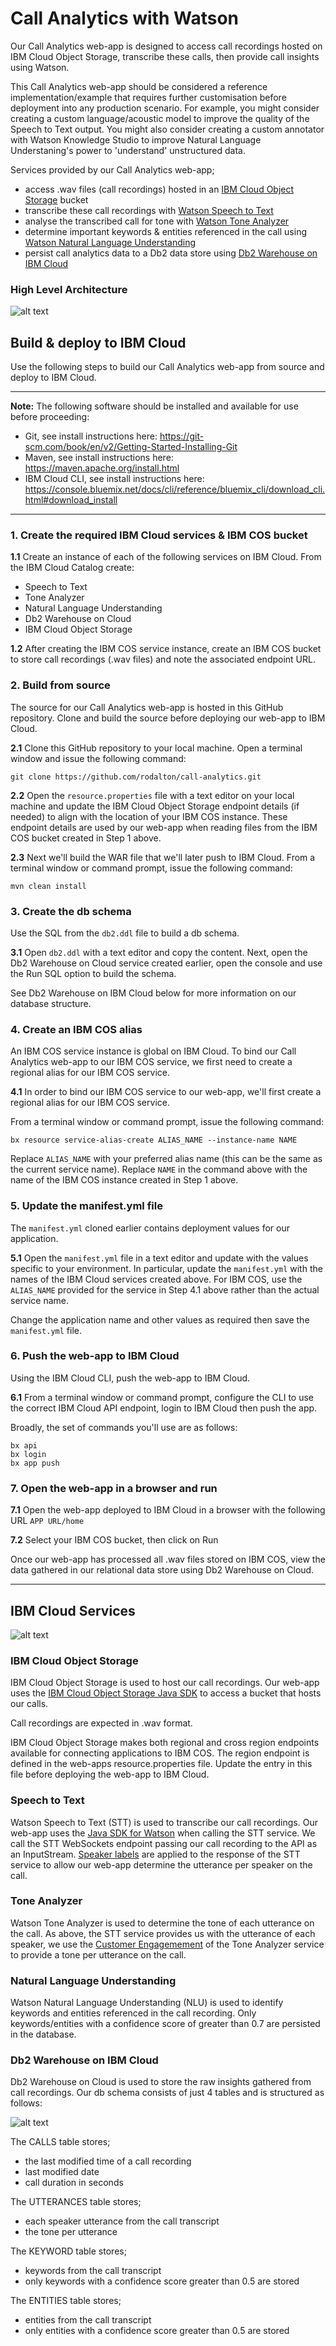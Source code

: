 # Call Analytics with Watson
Our Call Analytics web-app is designed to access call recordings hosted on IBM Cloud Object Storage, transcribe these calls, then provide call insights using Watson. 

This Call Analytics web-app should be considered a reference implementation/example that requires further customisation before deployment into any production scenario. For example, you might consider creating a custom language/acoustic model to improve the quality of the Speech to Text output. You might also consider creating a custom annotator with Watson Knowledge Studio to improve Natural Language Understaning's power to 'understand' unstructured data.  

Services provided by our Call Analytics web-app;
- access .wav files (call recordings) hosted in an [IBM Cloud Object Storage](https://www.ibm.com/cloud/object-storage) bucket
- transcribe these call recordings with [Watson Speech to Text](https://www.ibm.com/watson/services/speech-to-text/)
- analyse the transcribed call for tone with [Watson Tone Analyzer](https://www.ibm.com/watson/services/tone-analyzer/)
- determine important keywords & entities referenced in the call using [Watson Natural Language Understanding](https://www.ibm.com/watson/services/natural-language-understanding/)
- persist call analytics data to a Db2 data store using [Db2 Warehouse on IBM Cloud](https://www.ibm.com/cloud/db2-warehouse-on-cloud)

### High Level Architecture
![alt text](solution_overview.jpeg "High level architecture")

## Build & deploy to IBM Cloud
Use the following steps to build our Call Analytics web-app from source and deploy to IBM Cloud.

---
**Note:** The following software should be installed and available for use before proceeding: 
- Git, see install instructions here: https://git-scm.com/book/en/v2/Getting-Started-Installing-Git
- Maven, see install instructions here: https://maven.apache.org/install.html
- IBM Cloud CLI, see install instructions here: https://console.bluemix.net/docs/cli/reference/bluemix_cli/download_cli.html#download_install

---

### 1. Create the required IBM Cloud services & IBM COS bucket 
**1.1** Create an instance of each of the following services on IBM Cloud. From the IBM Cloud Catalog create: 
- Speech to Text
- Tone Analyzer
- Natural Language Understanding
- Db2 Warehouse on Cloud
- IBM Cloud Object Storage

**1.2** After creating the IBM COS service instance, create an IBM COS bucket to store call recordings (.wav files) and note the associated endpoint URL.

### 2. Build from source
The source for our Call Analytics web-app is hosted in this GitHub repository. Clone and build the source before deploying our web-app to IBM Cloud. 

**2.1** Clone this GitHub repository to your local machine. Open a terminal window and issue the following command: 
```
git clone https://github.com/rodalton/call-analytics.git
```

**2.2** Open the `resource.properties` file with a text editor on your local machine and update the IBM Cloud Object Storage endpoint details (if needed) to align with the location of your IBM COS instance. These endpoint details are used by our web-app when reading files from the IBM COS bucket created in Step 1 above. 

**2.3** Next we'll build the WAR file that we'll later push to IBM Cloud. From a terminal window or command prompt, issue the following command: 
```
mvn clean install
```
### 3. Create the db schema
Use the SQL from the `db2.ddl` file to build a db schema. 

**3.1** Open `db2.ddl` with a text editor and copy the content. Next, open the Db2 Warehouse on Cloud service created earlier, open the console and use the Run SQL option to build the schema. 

See Db2 Warehouse on IBM Cloud below for more information on our database structure.

### 4. Create an IBM COS alias
An IBM COS service instance is global on IBM Cloud. To bind our Call Analytics web-app to our IBM COS service, we first need to create a regional alias for our IBM COS service.

**4.1** In order to bind our IBM COS service to our web-app, we'll first create a regional alias for our IBM COS service.

From a terminal window or command prompt, issue the following command:
```
bx resource service-alias-create ALIAS_NAME --instance-name NAME
``` 

Replace `ALIAS_NAME` with your preferred alias name (this can be the same as the current service name). 
Replace `NAME` in the command above with the name of the IBM COS instance created in Step 1 above.
 
### 5. Update the manifest.yml file
The `manifest.yml` cloned earlier contains deployment values for our application. 
 
**5.1** Open the `manifest.yml` file in a text editor and update with the values specific to your environment. In particular, update the `manifest.yml` with the names of the IBM Cloud services created above. For IBM COS, use the `ALIAS_NAME` provided for the service in Step 4.1 above rather than the actual service name.  

Change the application name and other values as required then save the `manifest.yml` file. 

### 6. Push the web-app to IBM Cloud
Using the IBM Cloud CLI, push the web-app to IBM Cloud. 

**6.1** From a terminal window or command prompt, configure the CLI to use the correct IBM Cloud API endpoint, login to IBM Cloud then push the app.

Broadly, the set of commands you'll use are as follows: 
```
bx api
bx login
bx app push
```
### 7. Open the web-app in a browser and run

**7.1** Open the web-app deployed to IBM Cloud in a browser with the following URL `APP URL/home`

**7.2** Select your IBM COS bucket, then click on Run

Once our web-app has processed all .wav files stored on IBM COS, view the data gathered in our relational data store using Db2 Warehouse on Cloud. 

---
## IBM Cloud Services
![alt text](sequence_diagram.png "Sequence Diagram")

### IBM Cloud Object Storage
IBM Cloud Object Storage is used to host our call recordings. Our web-app uses the [IBM Cloud Object Storage Java SDK](https://github.com/IBM/ibm-cos-sdk-java) to access a bucket that hosts our calls.

Call recordings are expected in .wav format.

IBM Cloud Object Storage makes both regional and cross region endpoints available for connecting applications to IBM COS. The region endpoint is defined in the web-apps resource.properties file. Update the entry in this file before deploying the web-app to IBM Cloud.

### Speech to Text
Watson Speech to Text (STT) is used to transcribe our call recordings. Our web-app uses the [Java SDK for Watson](https://github.com/watson-developer-cloud/java-sdk) when calling the STT service. We call the STT WebSockets endpoint passing our call recording to the API as an InputStream. [Speaker labels](https://console.bluemix.net/docs/services/speech-to-text/output.html#output) are applied to the response of the STT service to allow our web-app determine the utterance per speaker on the call.  

### Tone Analyzer
Watson Tone Analyzer is used to determine the tone of each utterance on the call. As above, the STT service provides us with the utterance of each speaker, we use the [Customer Engagemement](https://console.bluemix.net/docs/services/tone-analyzer/using-tone-chat.html#using-the-customer-engagement-endpoint) of the Tone Analyzer service to provide a tone per utterance on the call.  

### Natural Language Understanding
Watson Natural Language Understanding (NLU) is used to identify keywords and entities referenced in the call recording. Only keywords/entities with a confidence score of greater than 0.7 are persisted in the database.

### Db2 Warehouse on IBM Cloud
Db2 Warehouse on Cloud is used to store the raw insights gathered from call recordings. Our db schema consists of just 4 tables and is structured as follows:

![alt text](https://ibm.box.com/shared/static/besjmwa5p5ixou2q247g51cwetyaol39.png "DB Schema")

The CALLS table stores; 
- the last modified time of a call recording  
- last modified date 
- call duration in seconds 

The UTTERANCES table stores; 
- each speaker utterance from the call transcript
- the tone per utterance 

The KEYWORD table stores; 
- keywords from the call transcript
- only keywords with a confidence score greater than 0.5 are stored 

The ENTITIES table stores; 
- entities from the call transcript
- only entities with a confidence score greater than 0.5 are stored  

